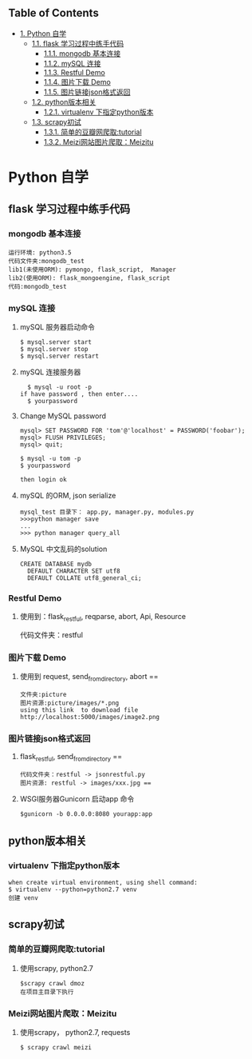 <div id="table-of-contents">
<h2>Table of Contents</h2>
<div id="text-table-of-contents">
<ul>
<li><a href="#orgheadline23">1. Python 自学</a>
<ul>
<li><a href="#orgheadline15">1.1. flask 学习过程中练手代码</a>
<ul>
<li><a href="#orgheadline1">1.1.1. mongodb 基本连接</a></li>
<li><a href="#orgheadline7">1.1.2. mySQL 连接</a></li>
<li><a href="#orgheadline9">1.1.3. Restful Demo</a></li>
<li><a href="#orgheadline11">1.1.4. 图片下载 Demo</a></li>
<li><a href="#orgheadline14">1.1.5. 图片链接json格式返回</a></li>
</ul>
</li>
<li><a href="#orgheadline17">1.2. python版本相关</a>
<ul>
<li><a href="#orgheadline16">1.2.1. virtualenv 下指定python版本</a></li>
</ul>
</li>
<li><a href="#orgheadline22">1.3. scrapy初试</a>
<ul>
<li><a href="#orgheadline19">1.3.1. 简单的豆瓣网爬取:tutorial</a></li>
<li><a href="#orgheadline21">1.3.2. Meizi网站图片爬取：Meizitu</a></li>
</ul>
</li>
</ul>
</li>
</ul>
</div>
</div>

# Python 自学<a id="orgheadline23"></a>

## flask 学习过程中练手代码<a id="orgheadline15"></a>

### mongodb 基本连接<a id="orgheadline1"></a>

    运行环境: python3.5
    代码文件夹:mongodb_test  
    lib1(未使用ORM): pymongo, flask_script,  Manager
    lib2(使用ORM): flask_mongoengine, flask_script
    代码:mongodb_test

### mySQL 连接<a id="orgheadline7"></a>

1.  mySQL 服务器启动命令

        $ mysql.server start
        $ mysql.server stop
        $ mysql.server restart

2.  mySQL 连接服务器

          $ mysql -u root -p
        if have password , then enter....
          $ yourpassword

3.  Change MySQL password

        mysql> SET PASSWORD FOR 'tom'@'localhost' = PASSWORD('foobar');
        mysql> FLUSH PRIVILEGES;
        mysql> quit;
        
        $ mysql -u tom -p
        $ yourpassword
        
        then login ok

4.  mySQL 的ORM, json serialize

        mysql_test 目录下： app.py, manager.py, modules.py 
        >>>python manager save
        ...
        >>> python manager query_all

5.  MySQL 中文乱码的solution

        CREATE DATABASE mydb
          DEFAULT CHARACTER SET utf8
          DEFAULT COLLATE utf8_general_ci;

### Restful Demo<a id="orgheadline9"></a>

1.  使用到：flask<sub>restful</sub>, reqparse, abort, Api, Resource

    代码文件夹：restful 

### 图片下载 Demo<a id="orgheadline11"></a>

1.  使用到 request, send<sub>from</sub><sub>directory</sub>, abort ==

        文件夹:picture 
        图片资源:picture/images/*.png
        using this link  to download file http://localhost:5000/images/image2.png

### 图片链接json格式返回<a id="orgheadline14"></a>

1.  flask<sub>restful</sub>, send<sub>from</sub><sub>directory</sub> ==

        代码文件夹：restful -> jsonrestful.py
        图片资源: restful -> images/xxx.jpg ==

2.  WSGI服务器Gunicorn 启动app 命令

        $gunicorn -b 0.0.0.0:8080 yourapp:app

## python版本相关<a id="orgheadline17"></a>

### virtualenv 下指定python版本<a id="orgheadline16"></a>

    when create virtual environment, using shell command:
    $ virtualenv --python=python2.7 venv
    创建 venv

## scrapy初试<a id="orgheadline22"></a>

### 简单的豆瓣网爬取:tutorial<a id="orgheadline19"></a>

1.  使用scrapy, python2.7

        $scrapy crawl dmoz  
        在项目主目录下执行

### Meizi网站图片爬取：Meizitu<a id="orgheadline21"></a>

1.  使用scrapy， python2.7, requests

        $ scrapy crawl meizi
